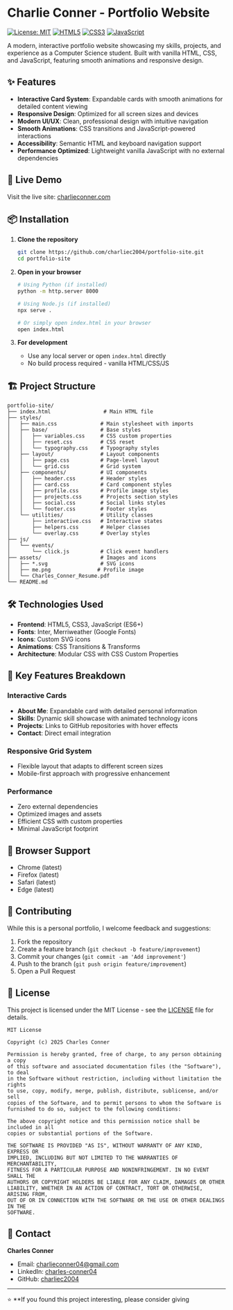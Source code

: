 # Charlie Conner - Portfolio Website

[![License: MIT](https://img.shields.io/badge/License-MIT-yellow.svg)](https://opensource.org/licenses/MIT)
[![HTML5](https://img.shields.io/badge/HTML5-E34F26?style=flat&logo=html5&logoColor=white)](https://developer.mozilla.org/en-US/docs/Web/HTML)
[![CSS3](https://img.shields.io/badge/CSS3-1572B6?style=flat&logo=css3&logoColor=white)](https://developer.mozilla.org/en-US/docs/Web/CSS)
[![JavaScript](https://img.shields.io/badge/JavaScript-F7DF1E?style=flat&logo=javascript&logoColor=black)](https://developer.mozilla.org/en-US/docs/Web/JavaScript)

A modern, interactive portfolio website showcasing my skills, projects, and experience as a Computer Science student. Built with vanilla HTML, CSS, and JavaScript, featuring smooth animations and responsive design.

## ✨ Features

- **Interactive Card System**: Expandable cards with smooth animations for detailed content viewing
- **Responsive Design**: Optimized for all screen sizes and devices
- **Modern UI/UX**: Clean, professional design with intuitive navigation
- **Smooth Animations**: CSS transitions and JavaScript-powered interactions
- **Accessibility**: Semantic HTML and keyboard navigation support
- **Performance Optimized**: Lightweight vanilla JavaScript with no external dependencies

## 🚀 Live Demo

Visit the live site: [charlieconner.com](https://charlieconner.com)

## 📦 Installation

1. **Clone the repository**
   ```bash
   git clone https://github.com/charliec2004/portfolio-site.git
   cd portfolio-site
   ```

2. **Open in your browser**
   ```bash
   # Using Python (if installed)
   python -m http.server 8000
   
   # Using Node.js (if installed)
   npx serve .
   
   # Or simply open index.html in your browser
   open index.html
   ```

3. **For development**
   - Use any local server or open `index.html` directly
   - No build process required - vanilla HTML/CSS/JS

## 🏗️ Project Structure

```
portfolio-site/
├── index.html                 # Main HTML file
├── styles/
│   ├── main.css              # Main stylesheet with imports
│   ├── base/                 # Base styles
│   │   ├── variables.css     # CSS custom properties
│   │   ├── reset.css         # CSS reset
│   │   └── typography.css    # Typography styles
│   ├── layout/               # Layout components
│   │   ├── page.css          # Page-level layout
│   │   └── grid.css          # Grid system
│   ├── components/           # UI components
│   │   ├── header.css        # Header styles
│   │   ├── card.css          # Card component styles
│   │   ├── profile.css       # Profile image styles
│   │   ├── projects.css      # Projects section styles
│   │   ├── social.css        # Social links styles
│   │   └── footer.css        # Footer styles
│   └── utilities/            # Utility classes
│       ├── interactive.css   # Interactive states
│       ├── helpers.css       # Helper classes
│       └── overlay.css       # Overlay styles
├── js/
│   └── events/
│       └── click.js          # Click event handlers
├── assets/                   # Images and icons
│   ├── *.svg                 # SVG icons
│   ├── me.png               # Profile image
│   └── Charles_Conner_Resume.pdf
└── README.md
```

## 🛠️ Technologies Used

- **Frontend**: HTML5, CSS3, JavaScript (ES6+)
- **Fonts**: Inter, Merriweather (Google Fonts)
- **Icons**: Custom SVG icons
- **Animations**: CSS Transitions & Transforms
- **Architecture**: Modular CSS with CSS Custom Properties

## 🎨 Key Features Breakdown

### Interactive Cards
- **About Me**: Expandable card with detailed personal information
- **Skills**: Dynamic skill showcase with animated technology icons
- **Projects**: Links to GitHub repositories with hover effects
- **Contact**: Direct email integration

### Responsive Grid System
- Flexible layout that adapts to different screen sizes
- Mobile-first approach with progressive enhancement

### Performance
- Zero external dependencies
- Optimized images and assets
- Efficient CSS with custom properties
- Minimal JavaScript footprint

## 📱 Browser Support

- Chrome (latest)
- Firefox (latest)
- Safari (latest)
- Edge (latest)

## 🤝 Contributing

While this is a personal portfolio, I welcome feedback and suggestions:

1. Fork the repository
2. Create a feature branch (`git checkout -b feature/improvement`)
3. Commit your changes (`git commit -am 'Add improvement'`)
4. Push to the branch (`git push origin feature/improvement`)
5. Open a Pull Request

## 📄 License

This project is licensed under the MIT License - see the [LICENSE](LICENSE) file for details.

```
MIT License

Copyright (c) 2025 Charles Conner

Permission is hereby granted, free of charge, to any person obtaining a copy
of this software and associated documentation files (the "Software"), to deal
in the Software without restriction, including without limitation the rights
to use, copy, modify, merge, publish, distribute, sublicense, and/or sell
copies of the Software, and to permit persons to whom the Software is
furnished to do so, subject to the following conditions:

The above copyright notice and this permission notice shall be included in all
copies or substantial portions of the Software.

THE SOFTWARE IS PROVIDED "AS IS", WITHOUT WARRANTY OF ANY KIND, EXPRESS OR
IMPLIED, INCLUDING BUT NOT LIMITED TO THE WARRANTIES OF MERCHANTABILITY,
FITNESS FOR A PARTICULAR PURPOSE AND NONINFRINGEMENT. IN NO EVENT SHALL THE
AUTHORS OR COPYRIGHT HOLDERS BE LIABLE FOR ANY CLAIM, DAMAGES OR OTHER
LIABILITY, WHETHER IN AN ACTION OF CONTRACT, TORT OR OTHERWISE, ARISING FROM,
OUT OF OR IN CONNECTION WITH THE SOFTWARE OR THE USE OR OTHER DEALINGS IN THE
SOFTWARE.
```

## 📧 Contact

**Charles Conner**
- Email: [charlieconner04@gmail.com](mailto:charlieconner04@gmail.com)
- LinkedIn: [charles-conner04](https://linkedin.com/in/charles-conner04)
- GitHub: [charliec2004](https://github.com/charliec2004)

---

⭐ **If you found this project interesting, please consider giving
